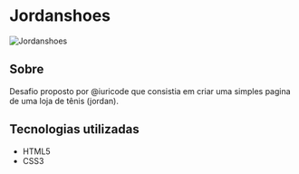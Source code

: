 # Jordanshoes

![Jordanshoes](./src/img/preview.gif)

## Sobre

Desafio proposto por @iuricode que consistia em criar uma simples pagina de uma loja de tênis (jordan).

## Tecnologias utilizadas

- HTML5
- CSS3
